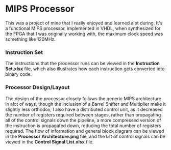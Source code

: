 # MIPS Processor
This was a project of mine that I really enjoyed and learned alot during. It's a functional MIPS processor, implemented in VHDL, when synthesized for the FPGA that I was originally working with, the maximum clock speed was something like 120MHz.

### Instruction Set
The instructions that the processor runs can be viewed in the **Instruction Set.xlsx** file, which also illustrates how each instruction gets converted into
binary code.

### Processor Design/Layout
The design of the processor closely follows the generic MIPS architecture in alot of ways, though the inclusion of a Barrel Shifter and Multiplier make it slightly less orthodox, I also have a distributed control unit, as it decreased the number of registers 
required between stages, rather than propagating all of the control signals down the pipeline, a more compressed version of the instruction is propagated down, reducing the total number of registers required. The flow of information and general block diagram can be viewed in the **Processor Architecture.png** file, and the list of control signals
can be viewed in the **Control Signal List.xlsx** file.
